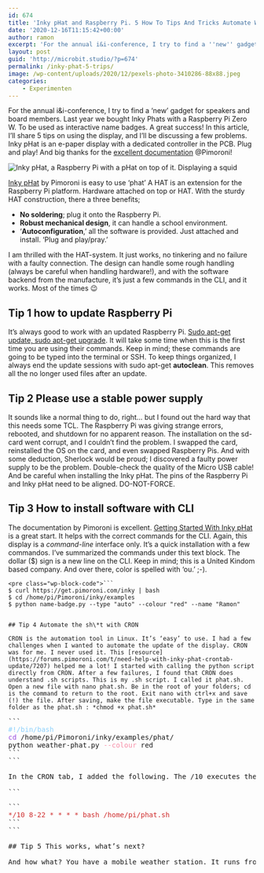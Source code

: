 ```yaml
---
id: 674
title: 'Inky pHat and Raspberry Pi. 5 How To Tips And Tricks Automate Weather Reports.'
date: '2020-12-16T11:15:42+00:00'
author: ramon
excerpt: 'For the annual i&i-conference, I try to find a ''new'' gadget for speakers and board members. Last year we bought Inky Phats with a Raspberry Pi Zero W. To be used as interactive name badges. A great success! '
layout: post
guid: 'http://microbit.studio/?p=674'
permalink: /inky-phat-5-trips/
image: /wp-content/uploads/2020/12/pexels-photo-3410286-88x88.jpeg
categories:
    - Experimenten
---
```


For the annual i&amp;i-conference, I try to find a ‘new’ gadget for speakers and board members. Last year we bought Inky Phats with a Raspberry Pi Zero W. To be used as interactive name badges. A great success! In this article, I’ll share 5 tips on using the display, and I’ll be discussing a few problems. Inky pHat is an e-paper display with a dedicated controller in the PCB. Plug and play! And big thanks for the [excellent documentation](https://learn.pimoroni.com/tutorial/sandyj/getting-started-with-inky-phat) @Pimoroni!

![Inky pHat, a Raspberry Pi with a pHat on top of it. Displaying a squid](https://i0.wp.com/ramonmoorlag.nl/wp-content/uploads/2020/12/inky_phat.jpg?w=629)

[Inky pHat](https://shop.pimoroni.com/products/inky-phat?variant=12549254217811) by Pimoroni is easy to use ‘phat’ A HAT is an extension for the Raspberry Pi platform. Hardware attached on top or HAT. With the sturdy HAT construction, there a three benefits;

- **No soldering**; plug it onto the Raspberry Pi.
- **Robust mechanical design**, it can handle a school environment.
- ‘**Autoconfiguration**,’ all the software is provided. Just attached and install. ‘Plug and play/pray.’

I am thrilled with the HAT-system. It just works, no tinkering and no failure with a faulty connection. The design can handle some rough handling (always be careful when handling hardware!), and with the software backend from the manufacture, it’s just a few commands in the CLI, and it works. Most of the times 😉

## Tip 1 how to update Raspberry Pi

It’s always good to work with an updated Raspberry Pi. [Sudo apt-get update, sudo apt-get upgrade](https://askubuntu.com/questions/94102/what-is-the-difference-between-apt-get-update-and-upgrade). It will take some time when this is the first time you are using their commands. Keep in mind; these commands are going to be typed into the terminal or SSH. To keep things organized, I always end the update sessions with sudo apt-get **autoclean**. This removes all the no longer used files after an update.

## Tip 2 Please use a stable power supply

It sounds like a normal thing to do, right… but I found out the hard way that this needs some TCL. The Raspberry Pi was giving strange errors, rebooted, and shutdown for no apparent reason. The installation on the sd-card went corrupt, and I couldn’t find the problem. I swapped the card, reinstalled the OS on the card, and even swapped Raspberry Pis. And with some deduction, Sherlock would be proud; I discovered a faulty power supply to be the problem. Double-check the quality of the Micro USB cable! And be careful when installing the Inky pHat. The pins of the Raspberry Pi and Inky pHat need to be aligned. DO-NOT-FORCE.

## Tip 3 How to install software with CLI

The documentation by Pimoroni is excellent. [Getting Started With Inky pHat](https://learn.pimoroni.com/tutorial/sandyj/getting-started-with-inky-phat) is a great start. It helps with the correct commands for the CLI. Again, this display is a *command-line* interface only. It’s a quick installation with a few commandos. I’ve summarized the commands under this text block. The dollar ($) sign is a new line on the CLI. Keep in mind; this is a United Kindom based company. And over there, color is spelled with ‘ou.’ ;-).

```
<pre class="wp-block-code">```
$ curl https://get.pimoroni.com/inky | bash
$ cd /home/pi/Pimoroni/inky/examples
$ python name-badge.py --type "auto" --colour "red" --name "Ramon"
```
```

## Tip 4 Automate the sh\*t with CRON

CRON is the automation tool in Linux. It’s ‘easy’ to use. I had a few challenges when I wanted to automate the update of the display. CRON was for me. I never used it. This [resource](https://forums.pimoroni.com/t/need-help-with-inky-phat-crontab-update/7207) helped me a lot! I started with calling the python script directly from CRON. After a few failures, I found that CRON does understand .sh scripts. This is my .sh script. I called it phat.sh. Open a new file with nano phat.sh. Be in the root of your folders; cd is the command to return to the root. Exit nano with ctrl+x and save (!) the file. After saving, make the file executable. Type in the same folder as the phat.sh : *chmod +x phat.sh*

```
<pre class="wp-block-code">```
<span class="tadv-color" style="color:#8ed1fc">#!/bin/bash</span>
<span class="tadv-color" style="color:#9b51e0">cd</span> /home/pi/Pimoroni/inky/examples/phat/
python weather-phat.py <span class="tadv-color" style="color:#f78da7">--colour</span> red
```
```

In the CRON tab, I added the following. The /10 executes the script every 10 minutes (starting at .0 every hour)—only between 8 and 22 hrs. The bash is used to run the script. Pay attention to the **absolute** path with a / at the beginning.

```
<pre class="wp-block-code">```
<span class="tadv-color" style="color:#cf2e2e">*/10 8-22 * * * * bash /home/pi/phat.sh</span>
```
```

## Tip 5 This works, what’s next?

And how what? You have a mobile weather station. It runs from a power bank or even [a dedicated battery.](https://www.hackster.io/news/pisugar-is-a-compact-battery-solution-designed-specifically-for-the-raspberry-pi-zero-416b503732e6) I’m going to install it on the fridge with a micro USB cable to provide power. With the 10-minute update cycle, the screen isn’t heavily used and will work for quite some time. **Inky Phat is a fun display**. The use cases are immense, and I am slowly figuring out what else I can build with it.